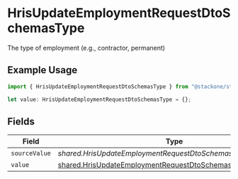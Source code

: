 # HrisUpdateEmploymentRequestDtoSchemasType

The type of employment (e.g., contractor, permanent)

## Example Usage

```typescript
import { HrisUpdateEmploymentRequestDtoSchemasType } from "@stackone/stackone-client-ts/sdk/models/shared";

let value: HrisUpdateEmploymentRequestDtoSchemasType = {};
```

## Fields

| Field                                                                                                                                 | Type                                                                                                                                  | Required                                                                                                                              | Description                                                                                                                           |
| ------------------------------------------------------------------------------------------------------------------------------------- | ------------------------------------------------------------------------------------------------------------------------------------- | ------------------------------------------------------------------------------------------------------------------------------------- | ------------------------------------------------------------------------------------------------------------------------------------- |
| `sourceValue`                                                                                                                         | *shared.HrisUpdateEmploymentRequestDtoSchemasTypeSourceValue*                                                                         | :heavy_minus_sign:                                                                                                                    | N/A                                                                                                                                   |
| `value`                                                                                                                               | [shared.HrisUpdateEmploymentRequestDtoSchemasTypeValue](../../../sdk/models/shared/hrisupdateemploymentrequestdtoschemastypevalue.md) | :heavy_minus_sign:                                                                                                                    | N/A                                                                                                                                   |